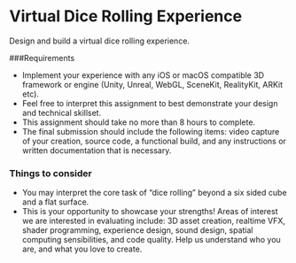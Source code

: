 # Virtual Dice Rolling Experience
Design and build a virtual dice rolling experience.

###Requirements
- Implement your experience with any iOS or macOS compatible 3D framework or engine (Unity, Unreal, WebGL, SceneKit, RealityKit, ARKit etc).
- Feel free to interpret this assignment to best demonstrate your design and technical skillset.
- This assignment should take no more than 8 hours to complete. 
- The final submission should include the following items: video capture of your creation, source code, a functional build, and any instructions or written documentation that is necessary. 

### Things to consider
- You may interpret the core task of “dice rolling” beyond a six sided cube and a flat surface.
- This is your opportunity to showcase your strengths! Areas of interest we are interested in evaluating include: 3D asset creation, realtime VFX, shader programming, experience design, sound design, spatial computing sensibilities, and code quality. Help us understand who you are, and what you love to create.
